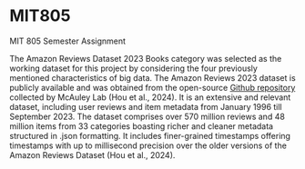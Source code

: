 # MIT805
MIT 805 Semester Assignment

The Amazon Reviews Dataset 2023 Books category was selected as the working dataset for this project by considering the four previously mentioned characteristics of big data. The Amazon Reviews 2023 dataset is publicly available and was obtained from the open-source [Github repository](https://amazon-reviews-2023.github.io/) collected by McAuley Lab (Hou et al., 2024). It is an extensive and relevant dataset, including user reviews and item metadata from January 1996 till September 2023. The dataset comprises over 570 million reviews and 48 million items from 33 categories boasting richer and cleaner metadata structured in .json formatting. It includes finer-grained timestamps offering timestamps with up to millisecond precision over the older versions of the Amazon Reviews Dataset (Hou et al., 2024).
